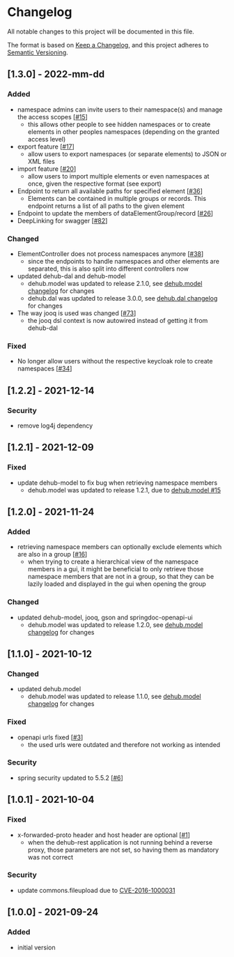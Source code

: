 # Changelog
All notable changes to this project will be documented in this file.

The format is based on [Keep a Changelog](https://keepachangelog.com/en/1.0.0/),
and this project adheres to [Semantic Versioning](https://semver.org/spec/v2.0.0.html).

## [1.3.0] - 2022-mm-dd
### Added
- namespace admins can invite users to their namespace(s) and manage the access scopes [[#15](https://github.com/mig-frankfurt/dataelementhub.rest/issues/15)]
  - this allows other people to see hidden namespaces or to create elements in other peoples namespaces (depending on the granted access level)
- export feature [[#17](https://github.com/mig-frankfurt/dataelementhub.rest/issues/17)]
  - allow users to export namespaces (or separate elements) to JSON or XML files
- import feature [[#20](https://github.com/mig-frankfurt/dataelementhub.rest/issues/20)]
  - allow users to import multiple elements or even namespaces at once, given the respective format (see export)
- Endpoint to return all available paths for specified element  [[#36](https://github.com/mig-frankfurt/dataelementhub.rest/issues/36)]
  - Elements can be contained in multiple groups or records. This endpoint returns a list of all paths to the given element
- Endpoint to update the members of dataElementGroup/record [[#26](https://github.com/mig-frankfurt/dataelementhub.rest/issues/26)]
- DeepLinking for swagger [[#82](https://github.com/mig-frankfurt/dataelementhub.rest/issues/82)]
### Changed
- ElementController does not process namespaces anymore [[#38](https://github.com/mig-frankfurt/dataelementhub.rest/issues/38)]
  - since the endpoints to handle namespaces and other elements are separated, this is also split into different controllers now
- updated dehub-dal and dehub-model
  - dehub.model was updated to release 2.1.0, see [dehub.model changelog](https://github.com/mig-frankfurt/dataelementhub.model/blob/master/CHANGELOG.md) for changes
  - dehub.dal was updated to release 3.0.0, see [dehub.dal changelog](https://github.com/mig-frankfurt/dataelementhub.dal/blob/master/CHANGELOG.md) for changes
- The way jooq is used was changed [[#73](https://github.com/mig-frankfurt/dataelementhub.rest/issues/73)]
  - the jooq dsl context is now autowired instead of getting it from dehub-dal
### Fixed
- No longer allow users without the respective keycloak role to create namespaces [[#34](https://github.com/mig-frankfurt/dataelementhub.rest/issues/34)]


## [1.2.2] - 2021-12-14
### Security
- remove log4j dependency

## [1.2.1] - 2021-12-09
### Fixed
- update dehub-model to fix bug when retrieving namespace members
  - dehub.model was updated to release 1.2.1, due to [dehub.model #15](https://github.com/mig-frankfurt/dataelementhub.model/issues/15)

## [1.2.0] - 2021-11-24
### Added
- retrieving namespace members can optionally exclude elements which are also in a group [[#16](https://github.com/mig-frankfurt/dataelementhub.rest/issues/16)]
  - when trying to create a hierarchical view of the namespace members in a gui, it might be beneficial to only retrieve those namespace members that are not in a group, so that they can be lazily loaded and displayed in the gui when opening the group
### Changed
- updated dehub-model, jooq, gson and springdoc-openapi-ui
  - dehub.model was updated to release 1.2.0, see [dehub.model changelog](https://github.com/mig-frankfurt/dataelementhub.model/blob/master/CHANGELOG.md) for changes

## [1.1.0] - 2021-10-12
### Changed
- updated dehub.model
  - dehub.model was updated to release 1.1.0, see [dehub.model changelog](https://github.com/mig-frankfurt/dataelementhub.model/blob/master/CHANGELOG.md) for changes
### Fixed
- openapi urls fixed [[#3](https://github.com/mig-frankfurt/dataelementhub.rest/issues/3)]
  - the used urls were outdated and therefore not working as intended
### Security
- spring security updated to 5.5.2 [[#6](https://github.com/mig-frankfurt/dataelementhub.rest/issues/6)]

## [1.0.1] - 2021-10-04
### Fixed
- x-forwarded-proto header and host header are optional [[#1](https://github.com/mig-frankfurt/dataelementhub.rest/issues/1)]
  - when the dehub-rest application is not running behind a reverse proxy, those parameters are not set, so having them as mandatory was not correct
### Security
- update commons.fileupload due to [CVE-2016-1000031](https://github.com/advisories/GHSA-7x9j-7223-rg5m)

## [1.0.0] - 2021-09-24
### Added
- initial version
